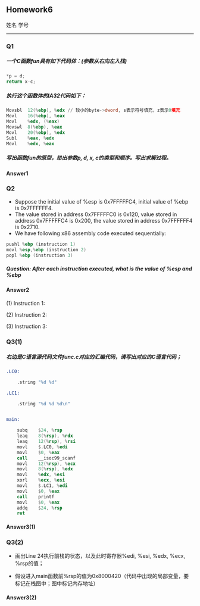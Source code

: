 ## Homework6

姓名 学号

------------------------------
### Q1
##### 一个C函数fun具有如下代码体：(参数从右向左入栈)
``` c
*p = d;
return x-c;
```
##### 执行这个函数体的IA32代码如下：
```nasm
Movsbl	12(%ebp), %edx // 较小的byte->dword, s表示符号填充，z表示0填充
Movl	16(%ebp), %eax
Movl 	%edx, (%eax)
Movswl	8(%ebp), %eax
Movl	20(%ebp), %edx
Subl	%eax, %edx
Movl	%edx, %eax
```
##### 写出函数fun的原型，给出参数p, d, x, c的类型和顺序。写出求解过程。

#### Answer1


### Q2
- Suppose the initial value of %esp is 0x7FFFFFC4, initial value of %ebp is 0x7FFFFFF4.
- The value stored in address 0x7FFFFFC0 is 0x120, value stored in address 0x7FFFFFC4 is 0x200, the value stored in address 0x7FFFFFF4 is 0x2710. 
- We have following x86 assembly code executed sequentially: 
``` nasm
pushl %ebp (instruction 1)
movl %esp,%ebp (instruction 2)
popl %ebp (instruction 3) 
```
##### Question: After each instruction executed, what is the value of %esp and %ebp 

#### Answer2
(1) Instruction 1:

(2) Instruction 2:

(3) Instruction 3: 


### Q3(1)
##### 右边是C语言源代码文件func.c对应的汇编代码，请写出对应的C语言代码；

```nasm
.LC0:

    .string "%d %d"

.LC1:

    .string "%d %d %d\n"


main:

    subq    $24, %rsp
    leaq    8(%rsp), %rdx
    leaq    12(%rsp), %rsi
    movl    $.LC0, %edi
    movl    $0, %eax
    call    __isoc99_scanf
    movl    12(%rsp), %ecx
    movl    8(%rsp), %edx
    movl    %edx, %esi
    xorl    %ecx, %esi
    movl    $.LC1, %edi
    movl    $0, %eax
    call    printf
    movl    $0, %eax
    addq    $24, %rsp
    ret
```

#### Answer3(1)

### Q3(2)

- 画出Line 24执行前栈的状态，以及此时寄存器%edi, %esi, %edx, %ecx, %rsp的值；

- 假设进入main函数前%rsp的值为0x8000420（代码中出现的局部变量，要标记在栈图中；图中标记内存地址）

#### Answer3(2)